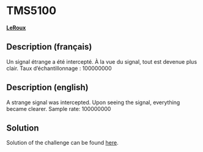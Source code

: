 # TMS5100

[**LeRoux**](https://www.simon-leroux.com/)


## Description (français)

Un signal étrange a été intercepté. À la vue du signal, tout est devenue plus clair.
Taux d’échantillonnage : 100000000

## Description (english)

A strange signal was intercepted. Upon seeing the signal, everything became clearer.
 Sample rate: 100000000

## Solution

Solution of the challenge can be found [here](solution/).
